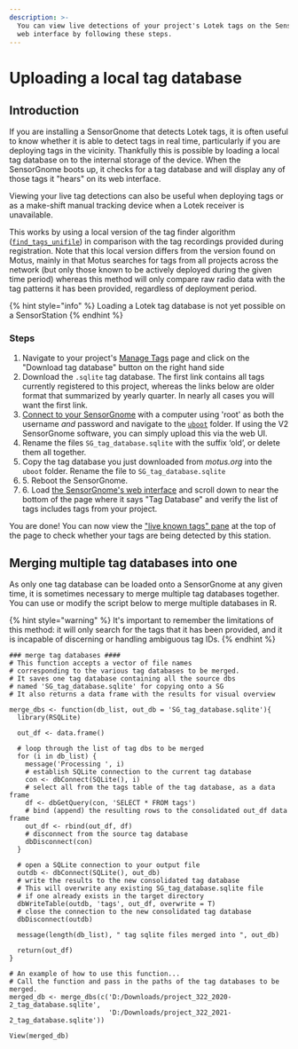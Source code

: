 ```yaml
---
description: >-
  You can view live detections of your project's Lotek tags on the SensorGnomes
  web interface by following these steps.
---
```


# Uploading a local tag database

## Introduction

If you are installing a SensorGnome that detects Lotek tags, it is often useful to know whether it is able to detect tags in real time, particularly if you are deploying tags in the vicinity. Thankfully this is possible by loading a local tag database on to the internal storage of the device. When the SensorGnome boots up, it checks for a tag database and will display any of those tags it "hears" on its web interface.&#x20;

Viewing your live tag detections can also be useful when deploying tags or as a make-shift manual tracking device when a Lotek receiver is unavailable.

This works by using a local version of the tag finder algorithm ([`find_tags_unifile`](https://github.com/MotusWTS/find\_tags)) in comparison with the tag recordings provided during registration. Note that this local version differs from the version found on Motus, mainly in that Motus searches for tags from all projects across the network (but only those known to be actively deployed during the given time period) whereas this method will only compare raw radio data with the tag patterns it has been provided, regardless of deployment period.

{% hint style="info" %}
Loading a Lotek tag database is not yet possible on a SensorStation
{% endhint %}

### Steps

1. Navigate to your project's [Manage Tags](https://motus.org/data/project/tags) page and click on the "Download tag database" button on the right hand side
2. Download the `.sqlite` tag database. The first link contains all tags currently registered to this project, whereas the links below are older format that summarized by yearly quarter. In nearly all cases you will want the first link.
3. [Connect to your SensorGnome](../connecting.md) with a computer using 'root' as both the username _and_ password and navigate to the [`uboot`](https://docs.motus.org/sensorgnome/appendix/cheatsheet#uboot-folder-configuration-files) folder. If using the V2 SensorGnome software, you can simply upload this via the web UI.
4. Rename the files `SG_tag_database.sqlite` with the suffix ‘old’, or delete them all together.
5. Copy the tag database you just downloaded from _motus.org_ into the `uboot` folder. Rename the file to `SG_tag_database.sqlite`
6. 5\. Reboot the SensorGnome.
7. 6\. Load [the SensorGnome's web interface](../webinterface.md) and scroll down to near the bottom of the page where it says "Tag Database" and verify the list of tags includes tags from your project.

You are done! You can now view the ["live known tags" pane](../webinterface.md#pulses-and-tags-pane) at the top of the page to check whether your tags are being detected by this station.

## Merging multiple tag databases into one

As only one tag database can be loaded onto a SensorGnome at any given time, it is sometimes necessary to merge multiple tag databases together.  You can use or modify the script below to merge multiple databases in R.

{% hint style="warning" %}
It's important to remember the limitations of this method: it will only search for the tags that it has been provided, and it is incapable of discerning or handling ambiguous tag IDs.
{% endhint %}

```
### merge tag databases ####
# This function accepts a vector of file names 
# corresponding to the various tag databases to be merged. 
# It saves one tag database containing all the source dbs
# named 'SG_tag_database.sqlite' for copying onto a SG
# It also returns a data frame with the results for visual overview

merge_dbs <- function(db_list, out_db = 'SG_tag_database.sqlite'){
  library(RSQLite)
  
  out_df <- data.frame()
  
  # loop through the list of tag dbs to be merged
  for (i in db_list) {
    message('Processing ', i)
    # establish SQLite connection to the current tag database
    con <- dbConnect(SQLite(), i)
    # select all from the tags table of the tag database, as a data frame
    df <- dbGetQuery(con, 'SELECT * FROM tags')
    # bind (append) the resulting rows to the consolidated out_df data frame
    out_df <- rbind(out_df, df)
    # disconnect from the source tag database
    dbDisconnect(con)
  }
  
  # open a SQLite connection to your output file
  outdb <- dbConnect(SQLite(), out_db)
  # write the results to the new consolidated tag database
  # This will overwrite any existing SG_tag_database.sqlite file 
  # if one already exists in the target directory
  dbWriteTable(outdb, 'tags', out_df, overwrite = T)
  # close the connection to the new consolidated tag database
  dbDisconnect(outdb)
  
  message(length(db_list), " tag sqlite files merged into ", out_db)
  
  return(out_df)
}

# An example of how to use this function...
# Call the function and pass in the paths of the tag databases to be merged.
merged_db <- merge_dbs(c('D:/Downloads/project_322_2020-2_tag_database.sqlite',
                         'D:/Downloads/project_322_2021-2_tag_database.sqlite'))

View(merged_db)
```
